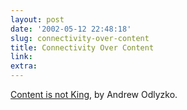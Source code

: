 ```yaml
---
layout: post
date: '2002-05-12 22:48:18'
slug: connectivity-over-content
title: Connectivity Over Content
link: 
extra: 
---
```


[Content is not King](http://firstmonday.org/issues/issue6_2/odlyzko/), by Andrew Odlyzko.